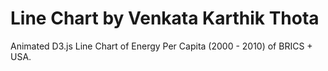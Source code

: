 # Line Chart by Venkata Karthik Thota
Animated D3.js Line Chart of Energy Per Capita (2000 - 2010) of BRICS + USA.